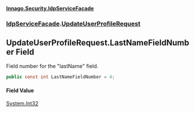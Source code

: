 #### [Innago\.Security\.IdpServiceFacade](../../index.md 'index')
### [IdpServiceFacade](../index.md 'IdpServiceFacade').[UpdateUserProfileRequest](index.md 'IdpServiceFacade\.UpdateUserProfileRequest')

## UpdateUserProfileRequest\.LastNameFieldNumber Field

Field number for the "lastName" field\.

```csharp
public const int LastNameFieldNumber = 4;
```

#### Field Value
[System\.Int32](https://learn.microsoft.com/en-us/dotnet/api/system.int32 'System\.Int32')
